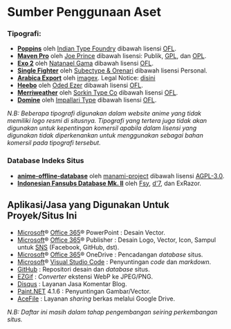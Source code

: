 # Sumber Penggunaan Aset

### Tipografi:

* [**Poppins**](https://fonts.google.com/specimen/Poppins) oleh [Indian Type Foundry](http://www.indiantypefoundry.com/) dibawah lisensi [OFL](https://scripts.sil.org/OFL_web).
* [**Maven Pro**](https://fontmeme.com/fonts/maven-pro-font/) oleh [Joe Prince](https://dribbble.com/joeprince) dibawah lisensi: Publik, [GPL](https://www.gnu.org/licenses/gpl-3.0.en.html), dan [OPL](http://opencontent.org/openpub/).
* [**Exo 2**](http://www.ndiscovered.com/) oleh [Natanael Gama](http://www.ndiscovered.com/) dibawah lisensi [OFL](https://scripts.sil.org/OFL_web).
* [**Single Fighter**](https://fontbundles.net/subectype/274413-single-fighter) oleh [Subectype & Orenari](https://fontbundles.net/subectype) dibawah lisensi Personal.
* [**Arabica Export**](https://www.dafont.com/arabica-export.font) oleh [imagex](http://www.imagex-fonts.com/). Legal Notice: [disini](http://www.imagex-fonts.com/legal-notice.php)
* [**Heebo**](https://www.fontsquirrel.com/fonts/heebo) oleh [Oded Ezer](https://www.hebrewtypography.com/) dibawah lisensi [OFL](https://scripts.sil.org/OFL_web).
* [**Merriweather**](https://www.fontsquirrel.com/fonts/merriweather) oleh [Sorkin Type Co](http://www.sorkintype.com/) dibawah lisensi [OFL](https://scripts.sil.org/OFL_web).
* [**Domine**](https://www.fontsquirrel.com/fonts/domine) oleh [Impallari Type](http://www.impallari.com/) dibawah lisensi [OFL](https://scripts.sil.org/OFL_web).

_N.B: Beberapa tipografi digunakan dalam website anime yang tidak memiliki logo resmi di situsnya. Tipografi yang tertera juga tidak akan digunakan untuk kepentingan komersil apabila dalam lisensi yang digunakan tidak diperkenankan untuk menggunakan sebagai bahan komersil pada tipografi tersebut._

### Database Indeks Situs

* [**anime-offline-database**](https://github.com/manami-project/anime-offline-database) oleh [manami-project](https://github.com/manami-project) dibawah lisensi [AGPL-3.0](https://github.com/manami-project/anime-offline-database/blob/master/LICENSE).
* [**Indonesian Fansubs Database Mk. II**](https://docs.google.com/spreadsheets/d/1j30Cvc5Y7y0wij2qjmUpD9DmaPH6a4vjLDK54Nj9S-w/edit?fbclid=IwAR0iZYej2s6FRheY1g4DxIpfH_RqzUqRzbmYHxvcVHRKk64ZEoLlje8Jr6A#gid=281368768) oleh [Fsy](https://facebook.com/fahmiyamura), [d'7](https://facebook.com/yuwdhie7), dan ExRazor.

## Aplikasi/Jasa yang Digunakan Untuk Proyek/Situs Ini

* [Microsoft](https://microsoft.com)® [Office 365](https://products.office.com/en/explore-office-for-home)® PowerPoint : Desain Vector.
* [Microsoft](https://microsoft.com)® [Office 365](https://products.office.com/en/explore-office-for-home)® Publisher : Desain Logo, Vector, Icon, Sampul untuk [SNS](https://en.wikipedia.org/wiki/Social_networking_service) \(Facebook, GitHub, dst\).
* [Microsoft](https://microsoft.com)® [Office 365](https://products.office.com/en/explore-office-for-home)® OneDrive : Pencadangan _database_ situs.
* [Microsoft](https://microsoft.com)® [Visual Studio Code](https://code.visualstudio.com) : Penyuntingan _code_ dan _markdown_.
* [GitHub](https://github.com) : Repositori desain dan _database_ situs.
* [EZGif](https://ezgif.com) : _Converter_ ekstensi WebP ke JPEG/PNG.
* [Disqus](https://disqus.com) : Layanan Jasa Komentar Blog.
* [Paint.NET](https://www.getpaint.net/) 4.1.6 : Penyuntingan Gambar/Vector.
* [AceFile](https://acefile.co) : Layanan _sharing_ berkas melalui Google Drive.

_N.B: Daftar ini masih dalam tahap pengembangan seiring perkembangan situs._

